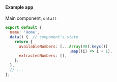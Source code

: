 #### Example app

Main component, `data()`

```js
export default {
  name: 'Home',
  data() {  // component's state
    return {
      availableNumbers: [...Array(90).keys()]
                            .map((i) => i + 1),
      extractedNumbers: [],
    };
  },
  // ...
};
```

<aside class="notes">
</aside>

